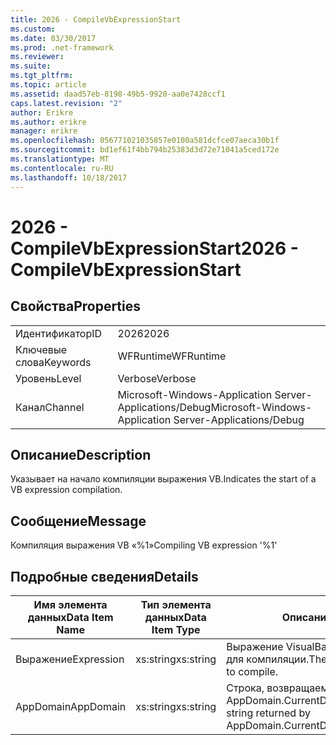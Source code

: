 ```yaml
---
title: 2026 - CompileVbExpressionStart
ms.custom: 
ms.date: 03/30/2017
ms.prod: .net-framework
ms.reviewer: 
ms.suite: 
ms.tgt_pltfrm: 
ms.topic: article
ms.assetid: daad57eb-8198-49b5-9920-aa0e7428ccf1
caps.latest.revision: "2"
author: Erikre
ms.author: erikre
manager: erikre
ms.openlocfilehash: 056771021035857e0100a581dcfce07aeca30b1f
ms.sourcegitcommit: bd1ef61f4bb794b25383d3d72e71041a5ced172e
ms.translationtype: MT
ms.contentlocale: ru-RU
ms.lasthandoff: 10/18/2017
---
```

# <a name="2026---compilevbexpressionstart"></a><span data-ttu-id="ed89d-102">2026 - CompileVbExpressionStart</span><span class="sxs-lookup"><span data-stu-id="ed89d-102">2026 - CompileVbExpressionStart</span></span>
## <a name="properties"></a><span data-ttu-id="ed89d-103">Свойства</span><span class="sxs-lookup"><span data-stu-id="ed89d-103">Properties</span></span>  
  
|||  
|-|-|  
|<span data-ttu-id="ed89d-104">Идентификатор</span><span class="sxs-lookup"><span data-stu-id="ed89d-104">ID</span></span>|<span data-ttu-id="ed89d-105">2026</span><span class="sxs-lookup"><span data-stu-id="ed89d-105">2026</span></span>|  
|<span data-ttu-id="ed89d-106">Ключевые слова</span><span class="sxs-lookup"><span data-stu-id="ed89d-106">Keywords</span></span>|<span data-ttu-id="ed89d-107">WFRuntime</span><span class="sxs-lookup"><span data-stu-id="ed89d-107">WFRuntime</span></span>|  
|<span data-ttu-id="ed89d-108">Уровень</span><span class="sxs-lookup"><span data-stu-id="ed89d-108">Level</span></span>|<span data-ttu-id="ed89d-109">Verbose</span><span class="sxs-lookup"><span data-stu-id="ed89d-109">Verbose</span></span>|  
|<span data-ttu-id="ed89d-110">Канал</span><span class="sxs-lookup"><span data-stu-id="ed89d-110">Channel</span></span>|<span data-ttu-id="ed89d-111">Microsoft-Windows-Application Server-Applications/Debug</span><span class="sxs-lookup"><span data-stu-id="ed89d-111">Microsoft-Windows-Application Server-Applications/Debug</span></span>|  
  
## <a name="description"></a><span data-ttu-id="ed89d-112">Описание</span><span class="sxs-lookup"><span data-stu-id="ed89d-112">Description</span></span>  
 <span data-ttu-id="ed89d-113">Указывает на начало компиляции выражения VB.</span><span class="sxs-lookup"><span data-stu-id="ed89d-113">Indicates the start of a VB expression compilation.</span></span>  
  
## <a name="message"></a><span data-ttu-id="ed89d-114">Сообщение</span><span class="sxs-lookup"><span data-stu-id="ed89d-114">Message</span></span>  
 <span data-ttu-id="ed89d-115">Компиляция выражения VB «%1»</span><span class="sxs-lookup"><span data-stu-id="ed89d-115">Compiling VB expression '%1'</span></span>  
  
## <a name="details"></a><span data-ttu-id="ed89d-116">Подробные сведения</span><span class="sxs-lookup"><span data-stu-id="ed89d-116">Details</span></span>  
  
|<span data-ttu-id="ed89d-117">Имя элемента данных</span><span class="sxs-lookup"><span data-stu-id="ed89d-117">Data Item Name</span></span>|<span data-ttu-id="ed89d-118">Тип элемента данных</span><span class="sxs-lookup"><span data-stu-id="ed89d-118">Data Item Type</span></span>|<span data-ttu-id="ed89d-119">Описание</span><span class="sxs-lookup"><span data-stu-id="ed89d-119">Description</span></span>|  
|--------------------|--------------------|-----------------|  
|<span data-ttu-id="ed89d-120">Выражение</span><span class="sxs-lookup"><span data-stu-id="ed89d-120">Expression</span></span>|<span data-ttu-id="ed89d-121">xs:string</span><span class="sxs-lookup"><span data-stu-id="ed89d-121">xs:string</span></span>|<span data-ttu-id="ed89d-122">Выражение VisualBasic, предназначенное для компиляции.</span><span class="sxs-lookup"><span data-stu-id="ed89d-122">The VisualBasic expression to compile.</span></span>|  
|<span data-ttu-id="ed89d-123">AppDomain</span><span class="sxs-lookup"><span data-stu-id="ed89d-123">AppDomain</span></span>|<span data-ttu-id="ed89d-124">xs:string</span><span class="sxs-lookup"><span data-stu-id="ed89d-124">xs:string</span></span>|<span data-ttu-id="ed89d-125">Строка, возвращаемая AppDomain.CurrentDomain.FriendlyName.</span><span class="sxs-lookup"><span data-stu-id="ed89d-125">The string returned by AppDomain.CurrentDomain.FriendlyName.</span></span>|
